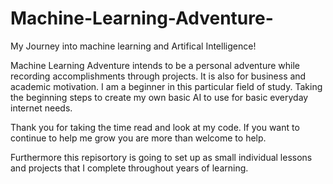 # Machine-Learning-Adventure-
My Journey into machine learning and Artifical Intelligence!

Machine Learning Adventure intends to be a personal adventure while recording accomplishments through projects.
It is also for business and academic motivation.
I am a beginner in this particular field of study.
Taking the beginning steps to create my own basic AI to use for basic everyday internet needs.

Thank you for taking the time read and look at my code. If you want to continue to help me grow you are more than welcome to help.

Furthermore this repisortory is going to set up as small individual lessons and projects that I complete throughout years of learning.
